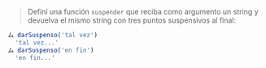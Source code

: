 > Definí una función `suspender` que reciba como argumento un string y devuelva el mismo string con tres puntos suspensivos al final:

>
```javascript
ム darSuspenso('tal vez')
  'tal vez...'
ム darSuspenso('en fin')
  'en fin...'
```